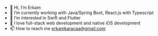 - 👋 Hi, I’m Erkam
- 👀 I’m currently working with Java/Spring Boot, React.js with Typescript
- 👀 I’m interested in Swift and Flutter
- 🌱 I love full-stack web development and native iOS development
- 📫 How to reach me erkamkaracaa@gmail.com

<!---
rkmkrc/rkmkrc is a ✨ special ✨ repository because its `README.md` (this file) appears on your GitHub profile.
You can click the Preview link to take a look at your changes.
--->
